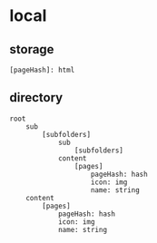 # local

## storage

    [pageHash]: html

## directory

    root
    	sub
    		[subfolders]
    			sub
    				[subfolders]
    			content
    				[pages]
    					pageHash: hash
    					icon: img
    					name: string
    	content
    		[pages]
    			pageHash: hash
    			icon: img
    			name: string
